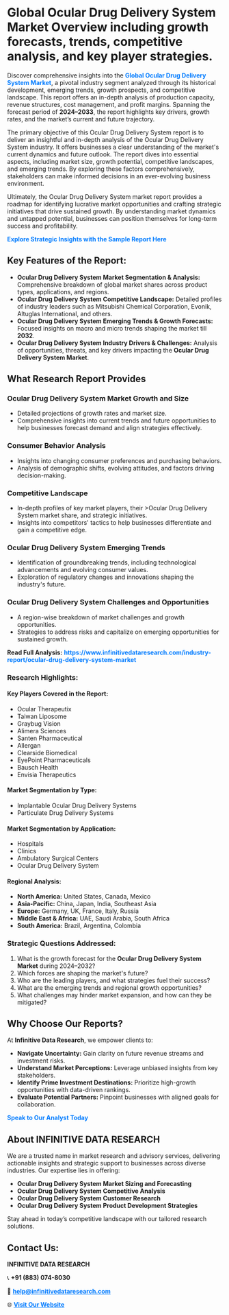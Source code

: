 <h1>Global Ocular Drug Delivery System Market Overview including growth forecasts, trends, competitive analysis, and key player strategies.</h1>
<p>
Discover comprehensive insights into the 
<a href="https://www.infinitivedataresearch.com/industry-report/ocular-drug-delivery-system-market" rel="dofollow" style="color: #007BFF; text-decoration: none;"><strong>Global Ocular Drug Delivery System Market</strong></a>, a pivotal industry segment analyzed through its historical development, emerging trends, growth prospects, and competitive landscape. This report offers an in-depth analysis of production capacity, revenue structures, cost management, and profit margins. Spanning the forecast period of <strong>2024–2033</strong>, the report highlights key drivers, growth rates, and the market’s current and future trajectory.
</p>
<p>
The primary objective of this Ocular Drug Delivery System report is to deliver an insightful and in-depth analysis of the Ocular Drug Delivery System industry. It offers businesses a clear understanding of the market's current dynamics and future outlook. The report dives into essential aspects, including market size, growth potential, competitive landscapes, and emerging trends. By exploring these factors comprehensively, stakeholders can make informed decisions in an ever-evolving business environment.
</p>
<p>
Ultimately, the Ocular Drug Delivery System market report provides a roadmap for identifying lucrative market opportunities and crafting strategic initiatives that drive sustained growth. By understanding market dynamics and untapped potential, businesses can position themselves for long-term success and profitability.
</p>
<p>
<a href="https://www.infinitivedataresearch.com/request-sample/reportId=110926" style="color: #007BFF; text-decoration: none;"><strong>Explore Strategic Insights with the Sample Report Here</strong></a>
</p>

<h2>Key Features of the Report:</h2>
<ul>
<li><strong>Ocular Drug Delivery System Market Segmentation & Analysis:</strong> Comprehensive breakdown of global market shares across product types, applications, and regions.</li>
<li><strong>Ocular Drug Delivery System Competitive Landscape:</strong> Detailed profiles of industry leaders such as Mitsubishi Chemical Corporation, Evonik, Altuglas International, and others.</li>
<li><strong>Ocular Drug Delivery System Emerging Trends & Growth Forecasts:</strong> Focused insights on macro and micro trends shaping the market till <strong>2032</strong>.</li>
<li><strong>Ocular Drug Delivery System Industry Drivers & Challenges:</strong> Analysis of opportunities, threats, and key drivers impacting the <strong>Ocular Drug Delivery System Market</strong>.</li>
</ul>

<h2>What Research Report Provides</h2>
<h3>Ocular Drug Delivery System Market Growth and Size</h3>
<ul>
<li>Detailed projections of growth rates and market size.</li>
<li>Comprehensive insights into current trends and future opportunities to help businesses forecast demand and align strategies effectively.</li>
</ul>

<h3>Consumer Behavior Analysis</h3>
<ul>
<li>Insights into changing consumer preferences and purchasing behaviors.</li>
<li>Analysis of demographic shifts, evolving attitudes, and factors driving decision-making.</li>
</ul>

<h3>Competitive Landscape</h3>
<ul>
<li>In-depth profiles of key market players, their >Ocular Drug Delivery System market share, and strategic initiatives.</li>
<li>Insights into competitors' tactics to help businesses differentiate and gain a competitive edge.</li>
</ul>

<h3>Ocular Drug Delivery System Emerging Trends</h3>
<ul>
<li>Identification of groundbreaking trends, including technological advancements and evolving consumer values.</li>
<li>Exploration of regulatory changes and innovations shaping the industry's future.</li>
</ul>

<h3>Ocular Drug Delivery System Challenges and Opportunities</h3>
<ul>
<li>A region-wise breakdown of market challenges and growth opportunities.</li>
<li>Strategies to address risks and capitalize on emerging opportunities for sustained growth.</li>
</ul>
<p><strong>Read Full Analysis:</strong> <a href="https://www.infinitivedataresearch.com/industry-report/ocular-drug-delivery-system-market" rel="dofollow" style="color: #007BFF; text-decoration: none;"><strong>https://www.infinitivedataresearch.com/industry-report/ocular-drug-delivery-system-market</strong></a></p>
<h3>Research Highlights:</h3>
<h4>Key Players Covered in the Report:</h4>
<ul><li>Ocular Therapeutix</li><li>Taiwan Liposome</li><li>Graybug Vision</li><li>Alimera Sciences</li><li>Santen Pharmaceutical</li><li>Allergan</li><li>Clearside Biomedical</li><li>EyePoint Pharmaceuticals</li><li>Bausch Health</li><li>Envisia Therapeutics</li></ul>
<h4>Market Segmentation by Type:</h4>
<ul><li>Implantable Ocular Drug Delivery Systems</li><li>Particulate Drug Delivery Systems</li></ul>
<h4>Market Segmentation by Application:</h4>
<ul><li>Hospitals</li><li>Clinics</li><li>Ambulatory Surgical Centers</li><li>Ocular Drug Delivery System</li></ul>

<h4>Regional Analysis:</h4>
<ul>
<li><strong>North America:</strong> United States, Canada, Mexico</li>
<li><strong>Asia-Pacific:</strong> China, Japan, India, Southeast Asia</li>
<li><strong>Europe:</strong> Germany, UK, France, Italy, Russia</li>
<li><strong>Middle East & Africa:</strong> UAE, Saudi Arabia, South Africa</li>
<li><strong>South America:</strong> Brazil, Argentina, Colombia</li>
</ul>

<h3>Strategic Questions Addressed:</h3>
<ol>
<li>What is the growth forecast for the <strong>Ocular Drug Delivery System Market</strong> during 2024–2032?</li>
<li>Which forces are shaping the market's future?</li>
<li>Who are the leading players, and what strategies fuel their success?</li>
<li>What are the emerging trends and regional growth opportunities?</li>
<li>What challenges may hinder market expansion, and how can they be mitigated?</li>
</ol>

<h2>Why Choose Our Reports?</h2>
<p>At <strong>Infinitive Data Research</strong>, we empower clients to:</p>
<ul>
<li><strong>Navigate Uncertainty:</strong> Gain clarity on future revenue streams and investment risks.</li>
<li><strong>Understand Market Perceptions:</strong> Leverage unbiased insights from key stakeholders.</li>
<li><strong>Identify Prime Investment Destinations:</strong> Prioritize high-growth opportunities with data-driven rankings.</li>
<li><strong>Evaluate Potential Partners:</strong> Pinpoint businesses with aligned goals for collaboration.</li>
</ul>
<p><a href="https://www.infinitivedataresearch.com/industry-report/ocular-drug-delivery-system-market" rel="dofollow" style="color: #007BFF; text-decoration: none;"><strong>Speak to Our Analyst Today</strong></a></p>

<h2>About INFINITIVE DATA RESEARCH</h2>
<p>We are a trusted name in market research and advisory services, delivering actionable insights and strategic support to businesses across diverse industries. Our expertise lies in offering:</p>
<ul>
<li><strong>Ocular Drug Delivery System Market Sizing and Forecasting</strong></li>
<li><strong>Ocular Drug Delivery System Competitive Analysis</strong></li>
<li><strong>Ocular Drug Delivery System Customer Research</strong></li>
<li><strong>Ocular Drug Delivery System Product Development Strategies</strong></li>
</ul>
<p>Stay ahead in today’s competitive landscape with our tailored research solutions.</p>

<h2>Contact Us:</h2>
<p><strong>INFINITIVE DATA RESEARCH</strong></p>
<p>📞 <strong>+91 (883) 074-8030</strong></p>
<p>📧 <strong><a href="mailto:help@infinitivedataresearch.com" style="color: #007BFF;">help@infinitivedataresearch.com</a></strong></p>
<p>🌐 <strong><a href="https://www.infinitivedataresearch.com" rel="dofollow" style="color: #007BFF;">Visit Our Website</a></strong></p>